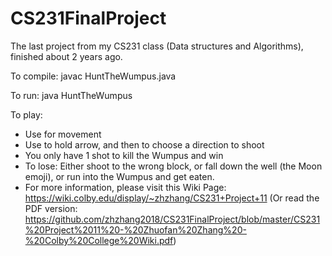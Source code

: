 # CS231FinalProject
The last project from my CS231 class (Data structures and Algorithms), finished about 2 years ago. 

To compile:
javac HuntTheWumpus.java

To run:
java HuntTheWumpus

To play: 
- Use <wasd> for movement
- Use <space> to hold arrow, and then <wasd> to choose a direction to shoot
- You only have 1 shot to kill the Wumpus and win
- To lose: Either shoot to the wrong block, or fall down the well (the Moon emoji), or run into the Wumpus and get eaten.
- For more information, please visit this Wiki Page: https://wiki.colby.edu/display/~zhzhang/CS231+Project+11
(Or read the PDF version: https://github.com/zhzhang2018/CS231FinalProject/blob/master/CS231%20Project%2011%20-%20Zhuofan%20Zhang%20-%20Colby%20College%20Wiki.pdf)
